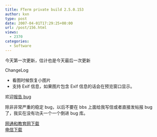 ```yaml
---
title: FTerm private build 2.5.0.153
author: kxn
type: post
date: 2007-04-01T17:29:25+00:00
url: /post/156.html
views:
  - 2370
categories:
  - Software
---
```


今天第一次更新，估计也是今天最后一次更新

ChangeLog

- 看图时候恢复小图片
- 支持 Exif 信息，如果图片包含 Exif 信息的话会在预览窗口显示。

欢迎[报告 bug][1]

除非非常严重的稳定 bug，以后不要在 bbs 上面给我写信或者直接发帖报 bug 了，我实在没有功夫一个一个倒进 bug 库。

[网通和教育网下载][2]  
[电信下载][3]

[1]: http://kangkang.org/wordpress/index.php/report-fterm-bugs/
[2]: http://blog.kangkang.org/fterm/files/fterm-current.rar
[3]: http://cache.kangkang.org/fterm/files/fterm-current.rar
